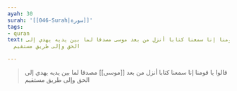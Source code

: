```yaml
---
ayah: 30
surah: '[[046-Surah|سورة]]'
tags:
- quran
text: قالوا يا قومنا إنا سمعنا كتابا أنزل من بعد موسى مصدقا لما بين يديه يهدي إلى
  الحق وإلى طريق مستقيم

---
```

> قالوا يا قومنا إنا سمعنا كتابا أنزل من بعد [[موسى]] مصدقا لما بين يديه يهدي إلى الحق وإلى طريق مستقيم
